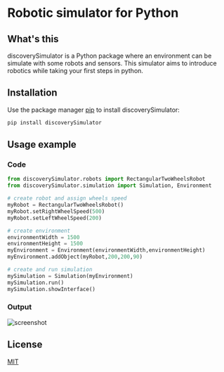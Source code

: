 # Robotic simulator for Python

## What's this
discoverySimulator is a Python package where an environment can be simulate with some robots and sensors. This simulator aims to introduce robotics while taking your first steps in python. 

## Installation

Use the package manager [pip](https://pip.pypa.io/en/stable/) to install discoverySimulator:

```bash
pip install discoverySimulator
```

## Usage example

### Code
```python
from discoverySimulator.robots import RectangularTwoWheelsRobot
from discoverySimulator.simulation import Simulation, Environment

# create robot and assign wheels speed
myRobot = RectangularTwoWheelsRobot()
myRobot.setRightWheelSpeed(500)
myRobot.setLeftWheelSpeed(200)

# create environment
environmentWidth = 1500
environmentHeight = 1500
myEnvironment = Environment(environmentWidth,environmentHeight)
myEnvironment.addObject(myRobot,200,200,90)

# create and run simulation 
mySimulation = Simulation(myEnvironment)
mySimulation.run()
mySimulation.showInterface()
```
### Output 
![screenshot](output.png)


## License
[MIT](https://choosealicense.com/licenses/mit/)